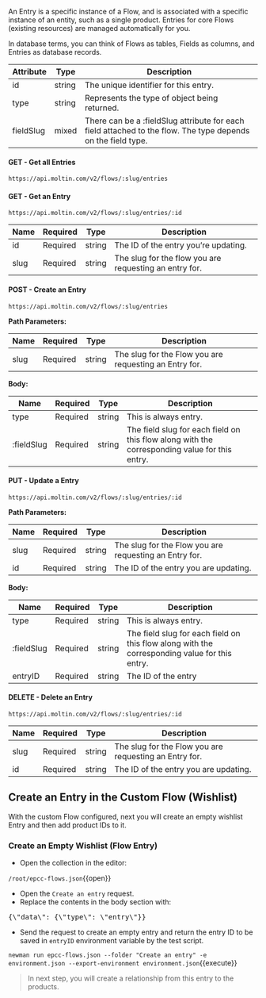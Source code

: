 An Entry is a specific instance of a Flow, and is associated with a specific instance of an entity, such as a single product. Entries for core Flows (existing resources) are managed automatically for you.

In database terms, you can think of Flows as tables, Fields as columns, and Entries as database records.

|Attribute|	Type|	Description|
|------------|--------------|----------|
|id|	string|	The unique identifier for this entry.|
|type|	string|	Represents the type of object being returned.|
|fieldSlug|	mixed|	There can be a :fieldSlug attribute for each field attached to the flow. The type depends on the field type.|

#### GET - Get all Entries

```url
https://api.moltin.com/v2/flows/:slug/entries
```

#### GET - Get an Entry

```url
https://api.moltin.com/v2/flows/:slug/entries/:id
```

|Name|	Required|	Type|	Description|
|--------|----------|----------|----------|
|id|	Required|	string|	The ID of the entry you’re updating.|
|slug|	Required|	string|	The slug for the flow you are requesting an entry for.|

#### POST - Create an Entry

```url
https://api.moltin.com/v2/flows/:slug/entries
```

**Path Parameters:**

|Name|	Required|	Type|	Description|
|--------|----------|----------|----------|
|slug|	Required|	string|	The slug for the Flow you are requesting an Entry for.|

**Body:**

|Name|	Required|	Type|	Description|
|--------|----------|----------|----------|
|type|	Required|	string|	This is always entry.|
|:fieldSlug|	Required| string|	The field slug for each field on this flow along with the corresponding value for this entry.|

#### PUT - Update a Entry

```url
https://api.moltin.com/v2/flows/:slug/entries/:id
```

**Path Parameters:**

|Name|	Required|	Type|	Description|
|--------|----------|----------|----------|
|slug|	Required|	string|	The slug for the Flow you are requesting an Entry for.|
|id|	Required|	string|	The ID of the entry you are updating.|

**Body:**

|Name|	Required|	Type|	Description|
|--------|----------|----------|----------|
|type|	Required|	string|	This is always entry.|
|:fieldSlug|	Required| string|	The field slug for each field on this flow along with the corresponding value for this entry.|
|entryID| Required| string| The ID of the entry|

#### DELETE - Delete an Entry

```url
https://api.moltin.com/v2/flows/:slug/entries/:id
```

|Name|	Required|	Type|	Description|
|--------|----------|----------|----------|
|slug|	Required|	string|	The slug for the Flow you are requesting an Entry for.|
|id|	Required|	string|	The ID of the entry you are updating.|

## Create an Entry in the Custom Flow (Wishlist)

With the custom Flow configured, next you will create an empty wishlist Entry and then add product IDs to it.

### Create an Empty Wishlist (Flow Entry)

* Open the collection in the editor:

`/root/epcc-flows.json`{{open}}

* Open the `Create an entry` request.
* Replace the contents in the body section with:

<pre class="file" data-filename="epcc-flows.json" data-target="insert" data-marker="#ENTRY-BODY">
{\"data\": {\"type\": \"entry\"}}
</pre>

* Send the request to create an empty entry and return the entry ID to be saved in `entryID` environment variable by the test script.

`newman run epcc-flows.json --folder "Create an entry" -e environment.json --export-environment environment.json`{{execute}}

> In next step, you will create a relationship from this entry to the products.